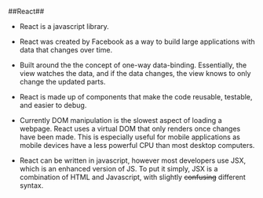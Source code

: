 ##React##

* React is a javascript library.

* React was created by Facebook as a way to build large applications with data that changes over time. 

* Built around the the concept of one-way data-binding. Essentially, the view watches the data, and if the data changes, the view knows to only change the updated parts. 

* React is made up of components that make the code reusable, testable, and easier to debug. 

* Currently DOM manipulation is the slowest aspect of loading a webpage. React uses a virtual DOM that only renders once changes have been made. This is especially useful for mobile applications as mobile devices have a less powerful CPU than most desktop computers. 

* React can be written in javascript, however most developers use JSX, which is an enhanced version of JS. To put it simply, JSX is a combination of HTML and Javascript, with slightly ~~confusing~~ different syntax. 

